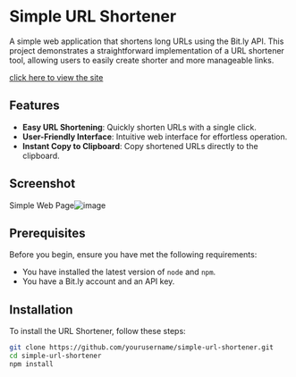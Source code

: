 # Simple URL Shortener

A simple web application that shortens long URLs using the Bit.ly API. This project demonstrates a straightforward implementation of a URL shortener tool, allowing users to easily create shorter and more manageable links.

[click here to view the site](https://domainshorten.net/)

## Features

- **Easy URL Shortening**: Quickly shorten URLs with a single click.
- **User-Friendly Interface**: Intuitive web interface for effortless operation.
- **Instant Copy to Clipboard**: Copy shortened URLs directly to the clipboard.

## Screenshot

Simple Web Page![image](https://github.com/user-attachments/assets/86d4a0ea-e81d-4e2e-9ea1-b0f16b093910)



## Prerequisites

Before you begin, ensure you have met the following requirements:
- You have installed the latest version of `node` and `npm`.
- You have a Bit.ly account and an API key.

## Installation

To install the URL Shortener, follow these steps:

```bash
git clone https://github.com/yourusername/simple-url-shortener.git
cd simple-url-shortener
npm install
